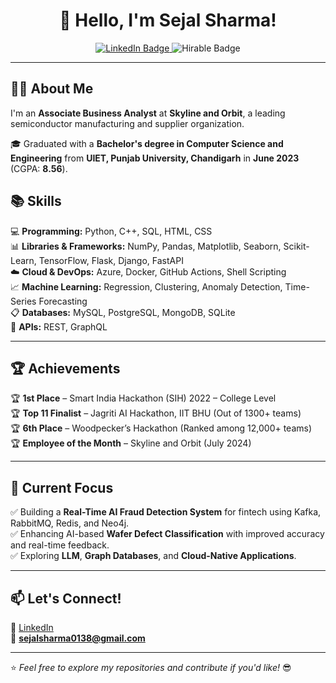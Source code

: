 <h1 align="center">👋 Hello, I'm Sejal Sharma!</h1>

<p align="center">
  
  <a href="https://www.linkedin.com/in/sejal-sharma0138/">
    <img src="https://img.shields.io/badge/-Sejal%20Sharma-blue?style=flat-square&logo=Linkedin&logoColor=white" alt="LinkedIn Badge">
  </a>
  <img src="https://img.shields.io/badge/Hirable-yes-brightgreen" alt="Hirable Badge">
</p>

---

## 👩‍💻 About Me  
I'm an **Associate Business Analyst** at **Skyline and Orbit**, a leading semiconductor manufacturing and supplier organization.  

🎓 Graduated with a **Bachelor's degree in Computer Science and Engineering** from **UIET, Punjab University, Chandigarh** in **June 2023** (CGPA: **8.56**).  

## 📚 Skills  
💻 **Programming:** Python, C++, SQL, HTML, CSS  
📊 **Libraries & Frameworks:** NumPy, Pandas, Matplotlib, Seaborn, Scikit-Learn, TensorFlow, Flask, Django, FastAPI  
☁️ **Cloud & DevOps:** Azure, Docker, GitHub Actions, Shell Scripting  
📈 **Machine Learning:** Regression, Clustering, Anomaly Detection, Time-Series Forecasting  
📋 **Databases:** MySQL, PostgreSQL, MongoDB, SQLite  
🔗 **APIs:** REST, GraphQL  

---

## 🏆 Achievements  
🏆 **1st Place** – Smart India Hackathon (SIH) 2022 – College Level  
🏆 **Top 11 Finalist** – Jagriti AI Hackathon, IIT BHU (Out of 1300+ teams)  
🏆 **6th Place** – Woodpecker’s Hackathon (Ranked among 12,000+ teams)  
🏆 **Employee of the Month** – Skyline and Orbit (July 2024)  

---


## 🚀 Current Focus  
✅ Building a **Real-Time AI Fraud Detection System** for fintech using Kafka, RabbitMQ, Redis, and Neo4j.  
✅ Enhancing AI-based **Wafer Defect Classification** with improved accuracy and real-time feedback.  
✅ Exploring **LLM**, **Graph Databases**, and **Cloud-Native Applications**.  


---

## 📫 Let's Connect!  
💼 [LinkedIn](https://www.linkedin.com/in/sejal-sharma0138/)  
📧 **sejalsharma0138@gmail.com**  

---

⭐️ *Feel free to explore my repositories and contribute if you'd like!* 😎  
